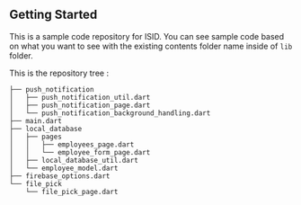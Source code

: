 ## Getting Started
This is a sample code repository for ISID. You can see sample code based on what you want to see with the existing contents folder name inside of `lib` folder.

This is the repository tree : 
```lib
├── push_notification
│   ├── push_notification_util.dart
│   ├── push_notification_page.dart
│   └── push_notification_background_handling.dart
├── main.dart
├── local_database
│   ├── pages
│   │   ├── employees_page.dart
│   │   └── employee_form_page.dart
│   ├── local_database_util.dart
│   └── employee_model.dart
├── firebase_options.dart
└── file_pick
    └── file_pick_page.dart
```